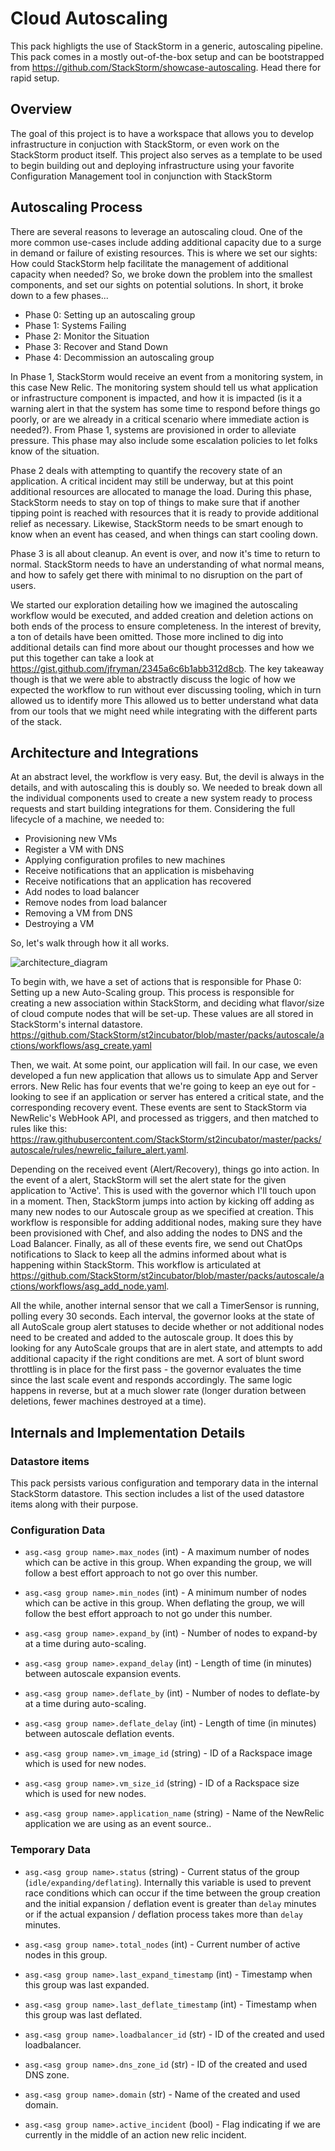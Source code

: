 # Cloud Autoscaling

This pack highligts the use of StackStorm in a generic, autoscaling pipeline. This pack comes in a mostly
out-of-the-box setup and can be bootstrapped from https://github.com/StackStorm/showcase-autoscaling. Head
there for rapid setup.

## Overview

The goal of this project is to have a workspace that allows you to develop infrastructure in conjuction
with StackStorm, or even work on the StackStorm product itself. This project also serves as a template
to be used to begin building out and deploying infrastructure using your favorite Configuration Management
tool in conjunction with StackStorm

## Autoscaling Process

There are several reasons to leverage an autoscaling cloud. One of the more common use-cases include adding additional capacity due to a surge in demand or failure of existing resources. This is where we set our sights: How could StackStorm help facilitate the management of additional capacity when needed? So, we broke down the problem into the smallest components, and set our sights on potential solutions. In short, it broke down to a few phases...

* Phase 0: Setting up an autoscaling group
* Phase 1: Systems Failing
* Phase 2: Monitor the Situation
* Phase 3: Recover and Stand Down
* Phase 4: Decommission an autoscaling group

In Phase 1, StackStorm would receive an event from a monitoring system, in this case New Relic. The monitoring system should tell us what application or infrastructure component is impacted, and how it is impacted (is it a warning alert in that the system has some time to respond before things go poorly, or are we already in a critical scenario where immediate action is needed?). From Phase 1, systems are provisioned in order to alleviate pressure. This phase may also include some escalation policies to let folks know of the situation.

Phase 2 deals with attempting to quantify the recovery state of an application. A critical incident may still be underway, but at this point additional resources are allocated to manage the load. During this phase, StackStorm needs to stay on top of things to make sure that if another tipping point is reached with resources that it is ready to provide additional relief as necessary. Likewise, StackStorm needs to be smart enough to know when an event has ceased, and when things can start cooling down.

Phase 3 is all about cleanup. An event is over, and now it's time to return to normal. StackStorm needs to have an understanding of what normal means, and how to safely get there with minimal to no disruption on the part of users.

We started our exploration detailing how we imagined the autoscaling workflow would be executed, and added creation and deletion actions on both ends of the process to ensure completeness. In the interest of brevity, a ton of details have been omitted. Those more inclined to dig into additional details can find more about our thought processes and how we put this together can take a look at https://gist.github.com/jfryman/2345a6c6b1abb312d8cb. The key takeaway though is that we were able to abstractly discuss the logic of how we expected the workflow to run without ever discussing tooling, which in turn allowed us to identify more  This allowed us to better understand what data from our tools that we might need while integrating with the different parts of the stack.

## Architecture and Integrations

At an abstract level, the workflow is very easy. But, the devil is always in the details, and with autoscaling this is doubly so. We needed to break down all the individual components used to create a new system ready to process requests and start building integrations for them. Considering the full lifecycle of a machine, we needed to:

* Provisioning new VMs
* Register a VM with DNS
* Applying configuration profiles to new machines
* Receive notifications that an application is misbehaving
* Receive notifications that an application has recovered
* Add nodes to load balancer
* Remove nodes from load balancer
* Removing a VM from DNS
* Destroying a VM

So, let's walk through how it all works.

![architecture_diagram](https://cloud.githubusercontent.com/assets/20028/6277282/339edbda-b842-11e4-9638-750dda437ab6.jpg)

To begin with, we have a set of actions that is responsible for Phase 0: Setting up a new Auto-Scaling group. This process is responsible for creating a new association within StackStorm, and deciding what flavor/size of cloud compute nodes that will be set-up. These values are all stored in StackStorm's internal datastore. https://github.com/StackStorm/st2incubator/blob/master/packs/autoscale/actions/workflows/asg_create.yaml

Then, we wait. At some point, our application will fail. In our case, we even developed a fun new application that allows us to simulate App and Server errors. New Relic has four events that we're going to keep an eye out for - looking to see if an application or server has entered a critical state, and the corresponding recovery event. These events are sent to StackStorm via NewRelic's WebHook API, and processed as triggers, and then matched to rules like this: https://raw.githubusercontent.com/StackStorm/st2incubator/master/packs/autoscale/rules/newrelic_failure_alert.yaml.

Depending on the received event (Alert/Recovery), things go into action. In the event of a alert, StackStorm will set the alert state for the given application to 'Active'. This is used with the governor which I'll touch upon in a moment. Then, StackStorm jumps into action by kicking off adding as many new nodes to our Autoscale group as we specified at creation. This workflow is responsible for adding additional nodes, making sure they have been provisioned with Chef, and also adding the nodes to DNS and the Load Balancer. Finally, as all of these events fire, we send out ChatOps notifications to Slack to keep all the admins informed about what is happening within StackStorm. This workflow is articulated at https://github.com/StackStorm/st2incubator/blob/master/packs/autoscale/actions/workflows/asg_add_node.yaml.

All the while, another internal sensor that we call a TimerSensor is running, polling every 30 seconds. Each interval, the governor looks at the state of all AutoScale group alert statuses to decide whether or not additional nodes need to be created and added to the autoscale group. It does this by looking for any AutoScale groups that are in alert state, and attempts to add additional capacity if the right conditions are met. A sort of blunt sword throttling is in place for the first pass - the governor evaluates the time since the last scale event and responds accordingly. The same logic happens in reverse, but at a much slower rate (longer duration between deletions, fewer machines destroyed at a time).

## Internals and Implementation Details

### Datastore items

This pack persists various configuration and temporary data in the internal StackStorm datastore. This
section includes a list of the used datastore items along with their purpose.

### Configuration Data

* ``asg.<asg group name>.max_nodes`` (int) - A maximum number of nodes which can be active in this
  group. When expanding the group, we will follow a best effort approach to not go over this number.
* ``asg.<asg group name>.min_nodes`` (int) - A minimum number of nodes which can be active in this
  group. When deflating the group, we will follow the best effort approach to not go under this number.

* ``asg.<asg group name>.expand_by`` (int) - Number of nodes to expand-by at a time during auto-scaling.
* ``asg.<asg group name>.expand_delay`` (int) - Length of time (in minutes) between autoscale expansion
  events.
* ``asg.<asg group name>.deflate_by`` (int) - Number of nodes to deflate-by at a time during auto-scaling.
* ``asg.<asg group name>.deflate_delay`` (int) - Length of time (in minutes) between autoscale deflation
  events.

* ``asg.<asg group name>.vm_image_id`` (string) - ID of a Rackspace image which is used for new nodes.
* ``asg.<asg group name>.vm_size_id`` (string) - ID of a Rackspace size which is used for new nodes.

* ``asg.<asg group name>.application_name`` (string) - Name of the NewRelic application we are using as
  an event source..

### Temporary Data

* ``asg.<asg group name>.status`` (string) - Current status of the group (``idle/expanding/deflating``).
  Internally this variable is used to prevent race conditions which can occur if the time between the
  group creation and the initial expansion / deflation event is greater than ``delay`` minutes or if the
  actual expansion / deflation process takes more than ``delay`` minutes.
* ``asg.<asg group name>.total_nodes`` (int) - Current number of active nodes in this group.
* ``asg.<asg group name>.last_expand_timestamp`` (int) - Timestamp when this group was last expanded.
* ``asg.<asg group name>.last_deflate_timestamp`` (int) - Timestamp when this group was last deflated.

* ``asg.<asg group name>.loadbalancer_id`` (str) - ID of the created and used loadbalancer.
* ``asg.<asg group name>.dns_zone_id`` (str) - ID of the created and used DNS zone.
* ``asg.<asg group name>.domain`` (str) - Name of the created and used domain.

* ``asg.<asg group name>.active_incident`` (bool) - Flag indicating if we are currently in the middle of
  an action new relic incident.
